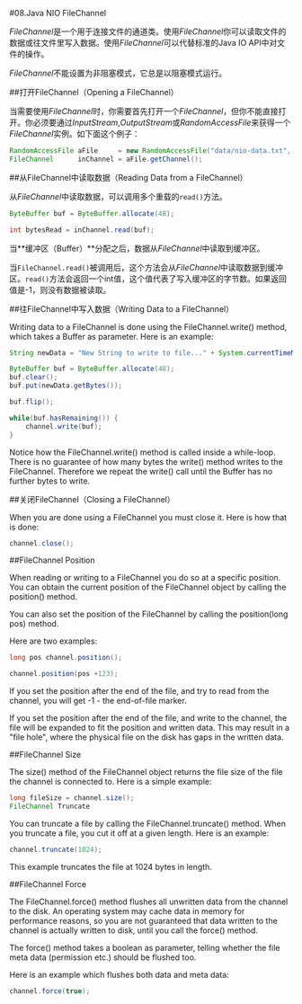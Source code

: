 #08.Java NIO FileChannel

*FileChannel*是一个用于连接文件的通道类。使用*FileChannel*你可以读取文件的数据或往文件里写入数据。使用*FileChannel*可以代替标准的Java IO API中对文件的操作。

*FileChannel*不能设置为非阻塞模式，它总是以阻塞模式运行。

##打开FileChannel（Opening a FileChannel）

当需要使用*FileChannel*时，你需要首先打开一个*FileChannel*，但你不能直接打开。你必须要通过*InputStream*,*OutputStream*或*RandomAccessFile*来获得一个*FileChannel*实例。如下面这个例子：

```Java
RandomAccessFile aFile     = new RandomAccessFile("data/nio-data.txt", "rw");
FileChannel      inChannel = aFile.getChannel();
```

##从FileChannel中读取数据（Reading Data from a FileChannel）

从*FileChannel*中读取数据，可以调用多个重载的`read()`方法。

```Java
ByteBuffer buf = ByteBuffer.allocate(48);

int bytesRead = inChannel.read(buf);
```

当**缓冲区（Buffer）**分配之后，数据从*FileChannel*中读取到缓冲区。

当`FileChannel.read()`被调用后，这个方法会从*FileChannel*中读取数据到缓冲区。`read()`方法会返回一个int值，这个值代表了写入缓冲区的字节数。如果返回值是-1，则没有数据被读取。

##往FileChannel中写入数据（Writing Data to a FileChannel）



Writing data to a FileChannel is done using the FileChannel.write() method, which takes a Buffer as parameter. Here is an example:

```Java
String newData = "New String to write to file..." + System.currentTimeMillis();

ByteBuffer buf = ByteBuffer.allocate(48);
buf.clear();
buf.put(newData.getBytes());

buf.flip();

while(buf.hasRemaining()) {
    channel.write(buf);
}
```

Notice how the FileChannel.write() method is called inside a while-loop. There is no guarantee of how many bytes the write() method writes to the FileChannel. Therefore we repeat the write() call until the Buffer has no further bytes to write.

##关闭FileChannel（Closing a FileChannel）

When you are done using a FileChannel you must close it. Here is how that is done:

```Java
channel.close();    
```

##FileChannel Position

When reading or writing to a FileChannel you do so at a specific position. You can obtain the current position of the FileChannel object by calling the position() method.

You can also set the position of the FileChannel by calling the position(long pos) method.

Here are two examples:

```Java
long pos channel.position();

channel.position(pos +123);
```

If you set the position after the end of the file, and try to read from the channel, you will get -1 - the end-of-file marker.

If you set the position after the end of the file, and write to the channel, the file will be expanded to fit the position and written data. This may result in a "file hole", where the physical file on the disk has gaps in the written data.

##FileChannel Size

The size() method of the FileChannel object returns the file size of the file the channel is connected to. Here is a simple example:

```Java
long fileSize = channel.size();    
FileChannel Truncate
```

You can truncate a file by calling the FileChannel.truncate() method. When you truncate a file, you cut it off at a given length. Here is an example:

```Java
channel.truncate(1024);
```

This example truncates the file at 1024 bytes in length.

##FileChannel Force

The FileChannel.force() method flushes all unwritten data from the channel to the disk. An operating system may cache data in memory for performance reasons, so you are not guaranteed that data written to the channel is actually written to disk, until you call the force() method.

The force() method takes a boolean as parameter, telling whether the file meta data (permission etc.) should be flushed too.

Here is an example which flushes both data and meta data:

```Java
channel.force(true);
```